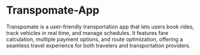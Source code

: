 # Transpomate-App
Transpomate is a user-friendly transportation app that lets users book rides, track vehicles in real time, and manage schedules. It features fare calculation, multiple payment options, and route optimization, offering a seamless travel experience for both travelers and transportation providers.
